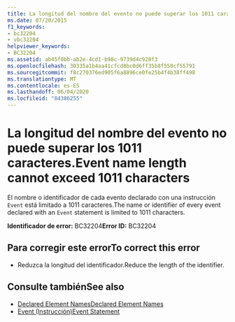 ```yaml
---
title: La longitud del nombre del evento no puede superar los 1011 caracteres.
ms.date: 07/20/2015
f1_keywords:
- bc32204
- vbc32204
helpviewer_keywords:
- BC32204
ms.assetid: ab45f0bb-ab2e-4cd1-b98c-9739d4c920f3
ms.openlocfilehash: 30335a1b4aa41cfcd8bc0d6ff35b8f550cf55791
ms.sourcegitcommit: f8c270376ed905f6a8896ce0fe25b4f4b38ff498
ms.translationtype: MT
ms.contentlocale: es-ES
ms.lasthandoff: 06/04/2020
ms.locfileid: "84386255"
---
```

# <a name="event-name-length-cannot-exceed-1011-characters"></a><span data-ttu-id="45b15-102">La longitud del nombre del evento no puede superar los 1011 caracteres.</span><span class="sxs-lookup"><span data-stu-id="45b15-102">Event name length cannot exceed 1011 characters</span></span>
<span data-ttu-id="45b15-103">El nombre o identificador de cada evento declarado con una instrucción `Event` está limitado a 1011 caracteres.</span><span class="sxs-lookup"><span data-stu-id="45b15-103">The name or identifier of every event declared with an `Event` statement is limited to 1011 characters.</span></span>  
  
 <span data-ttu-id="45b15-104">**Identificador de error:** BC32204</span><span class="sxs-lookup"><span data-stu-id="45b15-104">**Error ID:** BC32204</span></span>  
  
## <a name="to-correct-this-error"></a><span data-ttu-id="45b15-105">Para corregir este error</span><span class="sxs-lookup"><span data-stu-id="45b15-105">To correct this error</span></span>  
  
- <span data-ttu-id="45b15-106">Reduzca la longitud del identificador.</span><span class="sxs-lookup"><span data-stu-id="45b15-106">Reduce the length of the identifier.</span></span>  
  
## <a name="see-also"></a><span data-ttu-id="45b15-107">Consulte también</span><span class="sxs-lookup"><span data-stu-id="45b15-107">See also</span></span>

- [<span data-ttu-id="45b15-108">Declared Element Names</span><span class="sxs-lookup"><span data-stu-id="45b15-108">Declared Element Names</span></span>](../programming-guide/language-features/declared-elements/declared-element-names.md)
- [<span data-ttu-id="45b15-109">Event (Instrucción)</span><span class="sxs-lookup"><span data-stu-id="45b15-109">Event Statement</span></span>](../language-reference/statements/event-statement.md)
